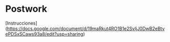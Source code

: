 # Postwork

[Instrucciones] (https://docs.google.com/document/d/19maRkut4RO1B1e2SvIjJ0DwB2eBtvePDSxSCaws93a8/edit?usp=sharing)

